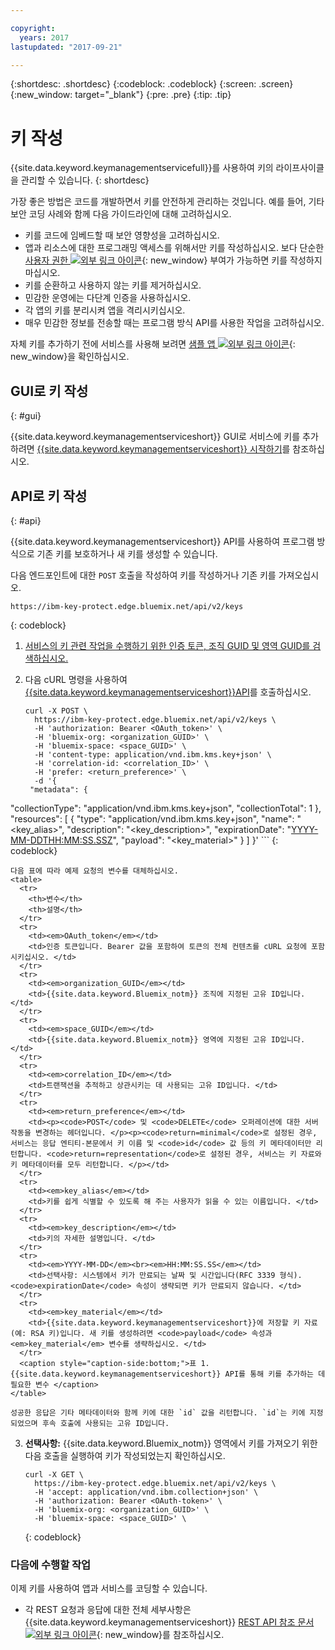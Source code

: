 ```yaml
---

copyright:
  years: 2017
lastupdated: "2017-09-21"

---
```


{:shortdesc: .shortdesc}
{:codeblock: .codeblock}
{:screen: .screen}
{:new_window: target="_blank"}
{:pre: .pre}
{:tip: .tip}

# 키 작성

{{site.data.keyword.keymanagementservicefull}}를 사용하여 키의 라이프사이클을 관리할 수 있습니다.
{: shortdesc}

가장 좋은 방법은 코드를 개발하면서 키를 안전하게 관리하는 것입니다. 예를 들어, 기타 보안 코딩 사례와 함께 다음 가이드라인에 대해 고려하십시오. 

- 키를 코드에 임베드할 때 보안 영향성을 고려하십시오. 
- 앱과 리소스에 대한 프로그래밍 액세스를 위해서만 키를 작성하십시오. 보다 단순한 [사용자 권한 ![외부 링크 아이콘](../../icons/launch-glyph.svg "외부 링크 아이콘")](https://console.bluemix.net/docs/admin/patterns.html#userroles){: new_window} 부여가 가능하면 키를 작성하지 마십시오. 
- 키를 순환하고 사용하지 않는 키를 제거하십시오. 
- 민감한 운영에는 다단계 인증을 사용하십시오. 
- 각 앱의 키를 분리시켜 앱을 격리시키십시오.
- 매우 민감한 정보를 전송할 때는 프로그램 방식 API를 사용한 작업을 고려하십시오. 

자체 키를 추가하기 전에 서비스를 사용해 보려면 [샘플 앱 ![외부 링크 아이콘](../../icons/launch-glyph.svg "외부 링크 아이콘")](https://github.com/IBM-Bluemix/key-protect-helloworld-python){: new_window}을 확인하십시오. 

## GUI로 키 작성
{: #gui}

{{site.data.keyword.keymanagementserviceshort}} GUI로 서비스에 키를 추가하려면 [{{site.data.keyword.keymanagementserviceshort}} 시작하기](/docs/services/keymgmt/index.html#addkey)를 참조하십시오. 

## API로 키 작성
{: #api}

{{site.data.keyword.keymanagementserviceshort}} API를 사용하여 프로그램 방식으로 기존 키를 보호하거나 새 키를 생성할 수 있습니다. 

다음 엔드포인트에 대한 `POST` 호출을 작성하여 키를 작성하거나 기존 키를 가져오십시오. 

```
https://ibm-key-protect.edge.bluemix.net/api/v2/keys
```
{: codeblock}

1. [서비스의 키 관련 작업을 수행하기 위한 인증 토큰, 조직 GUID 및 영역 GUID를 검색하십시오.](/docs/services/keymgmt/keyprotect_authentication.html)

2. 다음 cURL 명령을 사용하여 [{{site.data.keyword.keymanagementserviceshort}}API](https://console.ng.bluemix.net/apidocs/639)를 호출하십시오. 

    ```cURL
    curl -X POST \
      https://ibm-key-protect.edge.bluemix.net/api/v2/keys \
      -H 'authorization: Bearer <OAuth_token>' \
      -H 'bluemix-org: <organization_GUID>' \
      -H 'bluemix-space: <space_GUID>' \
      -H 'content-type: application/vnd.ibm.kms.key+json' \
      -H 'correlation-id: <correlation_ID>' \
      -H 'prefer: <return_preference>' \
      -d '{
     "metadata": {
"collectionType": "application/vnd.ibm.kms.key+json",
       "collectionTotal": 1
     },
    "resources": [
      {
      "type": "application/vnd.ibm.kms.key+json",
       "name": "<key_alias>",
       "description": "<key_description>",
       "expirationDate": "<YYYY-MM-DDTHH:MM:SS.SSZ>",
       "payload": "<key_material>"
       }
     ]
    }'
    ```
    {: codeblock}

    다음 표에 따라 예제 요청의 변수를 대체하십시오.
    <table>
      <tr>
        <th>변수</th>
        <th>설명</th>
      </tr>
      <tr>
        <td><em>OAuth_token</em></td>
        <td>인증 토큰입니다. Bearer 값을 포함하여 토큰의 전체 컨텐츠를 cURL 요청에 포함시키십시오. </td>
      </tr>
      <tr>
        <td><em>organization_GUID</em></td>
        <td>{{site.data.keyword.Bluemix_notm}} 조직에 지정된 고유 ID입니다. </td>
      </tr>
      <tr>
        <td><em>space_GUID</em></td>
        <td>{{site.data.keyword.Bluemix_notm}} 영역에 지정된 고유 ID입니다. </td>
      </tr>
      <tr>
        <td><em>correlation_ID</em></td>
        <td>트랜잭션을 추적하고 상관시키는 데 사용되는 고유 ID입니다. </td>
      </tr>
      <tr>
        <td><em>return_preference</em></td>
        <td><p><code>POST</code> 및 <code>DELETE</code> 오퍼레이션에 대한 서버 작동을 변경하는 헤더입니다. </p><p><code>return=minimal</code>로 설정된 경우, 서비스는 응답 엔티티-본문에서 키 이름 및 <code>id</code> 값 등의 키 메타데이터만 리턴합니다. <code>return=representation</code>로 설정된 경우, 서비스는 키 자료와 키 메타데이터를 모두 리턴합니다. </p></td>
      </tr>
      <tr>
        <td><em>key_alias</em></td>
        <td>키를 쉽게 식별할 수 있도록 해 주는 사용자가 읽을 수 있는 이름입니다. </td>
      </tr>
      <tr>
        <td><em>key_description</em></td>
        <td>키의 자세한 설명입니다. </td>
      </tr>
      <tr>
        <td><em>YYYY-MM-DD</em><br><em>HH:MM:SS.SS</em></td>
        <td>선택사항: 시스템에서 키가 만료되는 날짜 및 시간입니다(RFC 3339 형식). <code>expirationDate</code> 속성이 생략되면 키가 만료되지 않습니다. </td>
      </tr>
      <tr>
        <td><em>key_material</em></td>
        <td>{{site.data.keyword.keymanagementserviceshort}}에 저장할 키 자료(예: RSA 키)입니다. 새 키를 생성하려면 <code>payload</code> 속성과 <em>key_material</em> 변수를 생략하십시오. </td>
      </tr>
      <caption style="caption-side:bottom;">표 1. {{site.data.keyword.keymanagementserviceshort}} API를 통해 키를 추가하는 데 필요한 변수 </caption>
    </table>

    성공한 응답은 기타 메타데이터와 함께 키에 대한 `id` 값을 리턴합니다. `id`는 키에 지정되었으며 후속 호출에 사용되는 고유 ID입니다. 

3. **선택사항:** {{site.data.keyword.Bluemix_notm}} 영역에서 키를 가져오기 위한 다음 호출을 실행하여 키가 작성되었는지 확인하십시오. 

    ```cURL
    curl -X GET \
      https://ibm-key-protect.edge.bluemix.net/api/v2/keys \
      -H 'accept: application/vnd.ibm.collection+json' \
      -H 'authorization: Bearer <OAuth-token>' \
      -H 'bluemix-org: <organization_GUID>' \
      -H 'bluemix-space: <space_GUID>' \
    ```
    {: codeblock}

### 다음에 수행할 작업

이제 키를 사용하여 앱과 서비스를 코딩할 수 있습니다. 

- 각 REST 요청과 응답에 대한 전체 세부사항은 {{site.data.keyword.keymanagementserviceshort}} [REST API 참조 문서 ![외부 링크 아이콘](../../icons/launch-glyph.svg "외부 링크 아이콘")](https://console.ng.bluemix.net/apidocs/639){: new_window}를 참조하십시오. 
